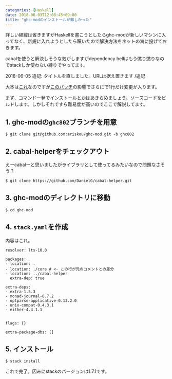 ```yaml
---
categories: [Haskell]
date: 2018-06-03T12:08:45+09:00
title: "ghc-modのインストールが難しかった"
---
```

詳しい経緯は省きますがHaskellを書こうとしたらghc-modが新しいマシンに入ってなく、新規に入れようとしたら躓いたので解決方法をネットの海に投げておきます。

cabalを使うと解決しそうな気がしますがdependency hellはもう懲り懲りなのでstackしか使わない縛りでやってます。

2018-06-05 追記: タイトルを直しました。URLは据え置きます /追記
<!--more-->

大本は[これ](https://github.com/DanielG/ghc-mod/pull/922#issuecomment-353896120)なのですが[このパッチ](https://github.com/DanielG/ghc-mod/pull/927)の影響でさらにで1行だけ変更が入ります。

まず、コマンド一発でインストールとかはあきらめましょう。ソースコードをビルドします。しかしそれですら難易度が高いのでここで解説してます。


## 1. ghc-modの`ghc802`ブランチを用意

```console
$ git clone git@github.com:ariskou/ghc-mod.git -b ghc802
```

## 2. cabal-helperをチェックアウト

えーcabalーと思いましたがライブラリとして使ってるみたいなので問題なさそう？

```console
$ git clone https://github.com/DanielG/cabal-helper.git
```

## 3. ghc-modのディレクトリに移動

```console
$ cd ghc-mod
```

## 4. `stack.yaml`を作成
内容はこれ。

```
resolver: lts-10.0

packages:
- location: .
- location: ./core # <- この行が元のコメントとの差分
- location: ../cabal-helper
  extra-dep: true

extra-deps: 
- extra-1.5.3
- monad-journal-0.7.2
- optparse-applicative-0.13.2.0
- unix-compat-0.4.3.1
- either-4.4.1.1


flags: {}

extra-package-dbs: []
```

## 5. インストール

```console
$ stack install
```

これで完了。因みにstackのバージョンは1.7.1です。
